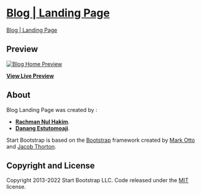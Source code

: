 # [Blog | Landing Page](https://rachmannh.github.io/Karang-Taruna/)

[Blog | Landing Page](https://rachmannh.github.io/Blog-Landing-Page/)

## Preview

[![Blog Home Preview](https://assets.startbootstrap.com/img/screenshots/templates/blog-home.png)](https://rachmannh.github.io/Blog-Landing-Page/)

**[View Live Preview](https://rachmannh.github.io/Blog-Landing-Page/)**

## About

Blog Landing Page was created by :

-   **[Rachman Nul Hakim](https://github.com/Rachmannh)**.
-   **[Danang Estutomoaji](https://github.com/danangtomo)**.

Start Bootstrap is based on the [Bootstrap](https://getbootstrap.com/) framework created by [Mark Otto](https://twitter.com/mdo) and [Jacob Thorton](https://twitter.com/fat).

## Copyright and License

Copyright 2013-2022 Start Bootstrap LLC. Code released under the [MIT](https://github.com/StartBootstrap/startbootstrap-blog-home/blob/master/LICENSE) license.
